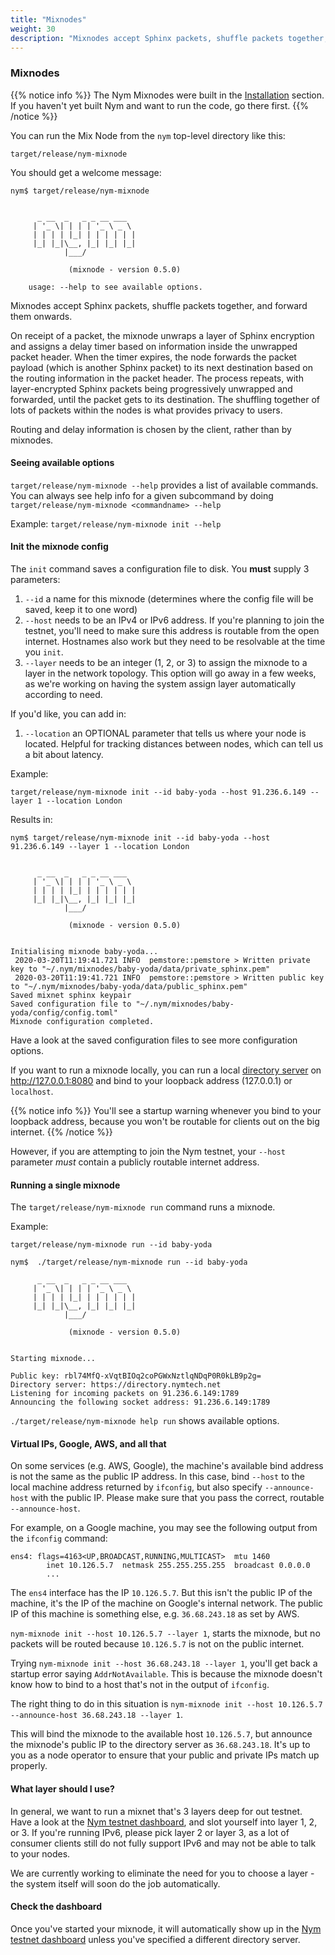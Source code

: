 ```yaml
---
title: "Mixnodes"
weight: 30
description: "Mixnodes accept Sphinx packets, shuffle packets together, and forward them onwards, providing strong anonymity for internet users."
---
```


### Mixnodes

{{% notice info %}}
The Nym Mixnodes were built in the [Installation](../installation) section. If you haven't yet built Nym and want to run the code, go there first.
{{% /notice %}}

You can run the Mix Node from the `nym` top-level directory like this:

`target/release/nym-mixnode`

You should get a welcome message:

```shell
nym$ target/release/nym-mixnode


      _ __  _   _ _ __ ___
     | '_ \| | | | '_ \ _ \
     | | | | |_| | | | | | |
     |_| |_|\__, |_| |_| |_|
            |___/

             (mixnode - version 0.5.0)

    usage: --help to see available options.
```

Mixnodes accept Sphinx packets, shuffle packets together, and forward them onwards.

On receipt of a packet, the mixnode unwraps a layer of Sphinx encryption and assigns a delay timer based on information inside the unwrapped packet header. When the timer expires, the node forwards the packet payload (which is another Sphinx packet) to its next destination based on the routing information in the packet header. The process repeats, with layer-encrypted Sphinx packets being progressively unwrapped and forwarded, until the packet gets to its destination. The shuffling together of lots of packets within the nodes is what provides privacy to users.

Routing and delay information is chosen by the client, rather than by mixnodes.

#### Seeing available options

`target/release/nym-mixnode --help` provides a list of available commands. You can always see help info for a given subcommand by doing `target/release/nym-mixnode <commandname> --help`

Example: `target/release/nym-mixnode init --help`

#### Init the mixnode config

The `init` command saves a configuration file to disk. You **must** supply 3 parameters: 

1. `--id` a name for this mixnode (determines where the config file will be saved, keep it to one word)
1. `--host` needs to be an IPv4 or IPv6 address. If you're planning to join the testnet, you'll need to make sure this address is routable from the open internet. Hostnames also work but they need to be resolvable at the time you `init`. 
1. `--layer` needs to be an integer (1, 2, or 3) to assign the mixnode to a layer in the network topology. This option will go away in a few weeks, as we're working on having the system assign layer automatically according to need.

If you'd like, you can add in: 

1. `--location` an OPTIONAL parameter that tells us where your node is located. Helpful for tracking distances between nodes, which can tell us a bit about latency. 

Example: 

`target/release/nym-mixnode init --id baby-yoda --host 91.236.6.149 --layer 1 --location London`

Results in:

```
nym$ target/release/nym-mixnode init --id baby-yoda --host 91.236.6.149 --layer 1 --location London


      _ __  _   _ _ __ ___
     | '_ \| | | | '_ \ _ \
     | | | | |_| | | | | | |
     |_| |_|\__, |_| |_| |_|
            |___/

             (mixnode - version 0.5.0)

    
Initialising mixnode baby-yoda...
 2020-03-20T11:19:41.721 INFO  pemstore::pemstore > Written private key to "~/.nym/mixnodes/baby-yoda/data/private_sphinx.pem"
 2020-03-20T11:19:41.721 INFO  pemstore::pemstore > Written public key to "~/.nym/mixnodes/baby-yoda/data/public_sphinx.pem"
Saved mixnet sphinx keypair
Saved configuration file to "~/.nym/mixnodes/baby-yoda/config/config.toml"
Mixnode configuration completed.
```

Have a look at the saved configuration files to see more configuration options.

If you want to run a mixnode locally, you can run a local [directory server](../directory) on http://127.0.0.1:8080 and bind to your loopback address (127.0.0.1) or `localhost`.

{{% notice info %}}
You'll see a startup warning whenever you bind to your loopback address, because you won't be routable for clients out on the big internet.
{{% /notice %}}

However, if you are attempting to join the Nym testnet, your `--host` parameter *must* contain a publicly routable internet address.

#### Running a single mixnode

The `target/release/nym-mixnode run` command runs a mixnode.

Example: 

`target/release/nym-mixnode run --id baby-yoda`

```shell
nym$  ./target/release/nym-mixnode run --id baby-yoda

      _ __  _   _ _ __ ___
     | '_ \| | | | '_ \ _ \
     | | | | |_| | | | | | |
     |_| |_|\__, |_| |_| |_|
            |___/

             (mixnode - version 0.5.0)


Starting mixnode...

Public key: rbl74MfQ-xVqtBIOq2coPGWxNztlqNDqP0R0kLB9p2g=
Directory server: https://directory.nymtech.net
Listening for incoming packets on 91.236.6.149:1789
Announcing the following socket address: 91.236.6.149:1789
```

`./target/release/nym-mixnode help run` shows available options.


#### Virtual IPs, Google, AWS, and all that

On some services (e.g. AWS, Google), the machine's available bind address is not the same as the public IP address. In this case, bind `--host` to the local machine address returned by `ifconfig`, but also specify `--announce-host` with the public IP. Please make sure that you pass the correct, routable `--announce-host`.

For example, on a Google machine, you may see the following output from the `ifconfig` command:

```
ens4: flags=4163<UP,BROADCAST,RUNNING,MULTICAST>  mtu 1460
        inet 10.126.5.7  netmask 255.255.255.255  broadcast 0.0.0.0
        ...
```

The `ens4` interface has the IP `10.126.5.7`. But this isn't the public IP of the machine, it's the IP of the machine on Google's internal network. The public IP of this machine is something else, e.g. `36.68.243.18` as set by AWS.

`nym-mixnode init --host 10.126.5.7 --layer 1`, starts the mixnode, but no packets will be routed because `10.126.5.7` is not on the public internet.

Trying `nym-mixnode init --host 36.68.243.18 --layer 1`, you'll get back a startup error saying `AddrNotAvailable`. This is because the mixnode doesn't know how to bind to a host that's not in the output of `ifconfig`.

The right thing to do in this situation is `nym-mixnode init --host 10.126.5.7 --announce-host 36.68.243.18 --layer 1`.

This will bind the mixnode to the available host `10.126.5.7`, but announce the mixnode's public IP to the directory server as `36.68.243.18`. It's up to you as a node operator to ensure that your public and private IPs match up properly.

#### What layer should I use?

In general, we want to run a mixnet that's 3 layers deep for out testnet. Have a look at the [Nym testnet dashboard](https://dashboard.nymtech.net), and slot yourself into layer 1, 2, or 3. If you're running IPv6, please pick layer 2 or layer 3, as a lot of consumer clients still do not fully support IPv6 and may not be able to talk to your nodes.

We are currently working to eliminate the need for you to choose a layer - the system itself will soon do the job automatically.

#### Check the dashboard

Once you've started your mixnode, it will automatically show up in the [Nym testnet dashboard](https://dashboard.nymtech.net) unless you've specified a different directory server.
